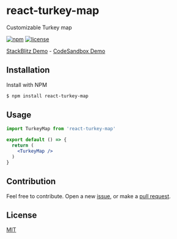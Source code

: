 # react-turkey-map

Customizable Turkey map

[![npm](https://img.shields.io/npm/v/react-turkey-map.svg?style=flat-square)](https://www.npmjs.com/package/react-turkey-map)
[![license](https://img.shields.io/badge/license-MIT-blue.svg?style=flat-square)](https://github.com/ozgrozer/react-turkey-map/blob/main/license)

[StackBlitz Demo](https://stackblitz.com/edit/react-turkey-map?file=src%2FApp.jsx) - [CodeSandbox Demo](https://codesandbox.io/p/sandbox/react-turkey-map-kwxylt?file=%2Fsrc%2FApp.jsx)

## Installation

Install with NPM

```sh
$ npm install react-turkey-map
```

## Usage
```jsx
import TurkeyMap from 'react-turkey-map'

export default () => {
  return (
    <TurkeyMap />
  )
}
```

## Contribution

Feel free to contribute. Open a new [issue](https://github.com/ozgrozer/react-turkey-map/issues), or make a [pull request](https://github.com/ozgrozer/react-turkey-map/pulls).

## License

[MIT](https://github.com/ozgrozer/react-turkey-map/blob/main/license)
